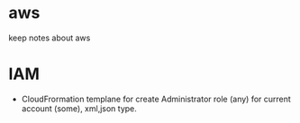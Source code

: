 # aws
keep notes about aws

# IAM
- CloudFrormation templane for create Administrator role (any) for current account (some), xml,json type.
